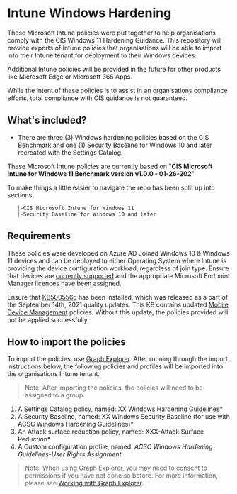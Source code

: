 # Intune Windows Hardening

These Microsoft Intune policies were put together to help organisations comply with the CIS Windows 11 Hardening Guidance.
This repository will provide exports of Intune policies that organisations will be able to import into their Intune tenant for deployment to their Windows devices.

Additional Intune policies will be provided in the future for other products like Microsoft Edge or Microsoft 365 Apps.

While the intent of these policies is to assist in an organisations compliance efforts, total compliance with CIS guidance is not guaranteed.

## What's included?
* There are three (3) Windows hardening policies based on the CIS Benchmark and one (1) Security Baseline for Windows 10 and later recreated with the Settings Catalog.

These Microsoft Intune policies are currently based on "**CIS Microsoft Intune for Windows 11 Benchmark version v1.0.0 - 01-26-202**"

To make things a little easier to navigate the repo has been split up into sections:


```
   |-CIS Microsoft Intune for Windows 11
   |-Security Baseline for Windows 10 and later
```

## Requirements

These policies were developed on Azure AD Joined Windows 10 & Windows 11 devices and can be deployed to either Operating System where Intune is providing the device configuration workload, regardless of join type.  Ensure that devices are [currently supported](https://docs.microsoft.com/en-us/windows/release-health/supported-versions-windows-client) and the appropriate Microsoft Endpoint Manager licences have been assigned.

Ensure that [KB5005565](https://support.microsoft.com/en-us/topic/september-14-2021-kb5005565-os-builds-19041-1237-19042-1237-and-19043-1237-292cf8ed-f97b-4cd8-9883-32b71e3e6b44) has been installed, which was released as a part of the September 14th, 2021 quality updates. This KB contains updated [Mobile Device Management](https://techcommunity.microsoft.com/t5/intune-customer-success/the-latest-in-group-policy-settings-parity-in-mobile-device/ba-p/2269167) policies. Without this update, the policies provided will not be applied successfully.

## How to import the policies

To import the policies, use [Graph Explorer](https://aka.ms/ge).
After running through the import instructions below, the following policies and profiles will be imported into the organisations Intune tenant. 
>Note: After importing the policies, the policies will need to be assigned to a group.
1. A Settings Catalog policy, named: XX Windows Hardening Guidelines*
2. A Security Baseline, named: XX Windows Security Baseline (for use with ACSC Windows Hardening Guidelines)*
3. An Attack surface reduction policy, named: XXX-Attack Surface Reduction*
4. A Custom configuration profile, named: *ACSC Windows Hardening Guidelines-User Rights Assignment*

>Note: When using Graph Explorer, you may need to consent to permissions if you have not done so before. For more information, please see [Working with Graph Explorer](https://docs.microsoft.com/en-us/graph/graph-explorer/graph-explorer-features).
